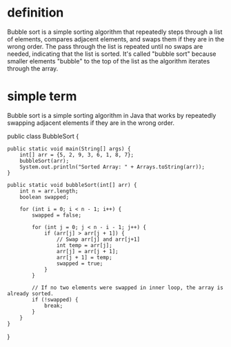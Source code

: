 # definition 
Bubble sort is a simple sorting algorithm that repeatedly steps through a list of elements, compares adjacent elements, and swaps them if they are in the wrong order. The pass through the list is repeated until no swaps are needed, indicating that the list is sorted. It's called "bubble sort" because smaller elements "bubble" to the top of the list as the algorithm iterates through the array.

# simple term
Bubble sort is a simple sorting algorithm in Java that works by repeatedly swapping adjacent elements if they are in the wrong order.



public class BubbleSort {

    public static void main(String[] args) {
        int[] arr = {5, 2, 9, 3, 6, 1, 8, 7};
        bubbleSort(arr);
        System.out.println("Sorted Array: " + Arrays.toString(arr));
    }

    public static void bubbleSort(int[] arr) {
        int n = arr.length;
        boolean swapped;
        
        for (int i = 0; i < n - 1; i++) {
            swapped = false;
            
            for (int j = 0; j < n - i - 1; j++) {
                if (arr[j] > arr[j + 1]) {
                    // Swap arr[j] and arr[j+1]
                    int temp = arr[j];
                    arr[j] = arr[j + 1];
                    arr[j + 1] = temp;
                    swapped = true;
                }
            }
            
            // If no two elements were swapped in inner loop, the array is already sorted.
            if (!swapped) {
                break;
            }
        }
    }
}
